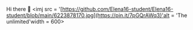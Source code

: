  Hi there 👋
<imj src = '[https://github.com/Elena16-student/Elena16-student/blob/main/6223878170.jpg](https://pin.it/7pGQrAWq3)'alt = 'The unlimited'width = 600>
